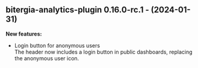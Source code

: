 ## bitergia-analytics-plugin 0.16.0-rc.1 - (2024-01-31)

**New features:**

 * Login button for anonymous users\
   The header now includes a login button in public dashboards, replacing
   the anonymous user icon.

